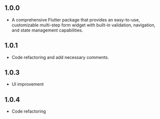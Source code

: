 ## 1.0.0

* A comprehensive Flutter package that provides an easy-to-use, customizable multi-step form widget with built-in validation, navigation, and state management capabilities.

## 1.0.1
* Code refactoring and add necessary comments.

## 1.0.3
* UI improvement

## 1.0.4
* Code refactoring